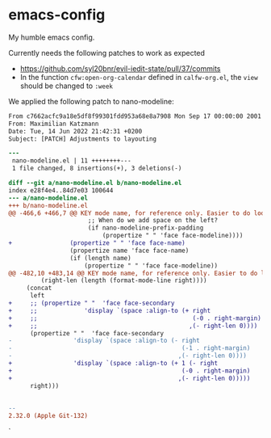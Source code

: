# emacs-config
My humble emacs config.

Currently needs the following patches to work as expected
- https://github.com/syl20bnr/evil-iedit-state/pull/37/commits
- In the function `cfw:open-org-calendar` defined in `calfw-org.el`, the `view` should be changed to `:week`

We applied the following patch to nano-modeline:

``` diff
From c7662acfc9a18e5df8f99301fdd953a68e8a7908 Mon Sep 17 00:00:00 2001
From: Maximilian Katzmann
Date: Tue, 14 Jun 2022 21:42:31 +0200
Subject: [PATCH] Adjustments to layouting

---
 nano-modeline.el | 11 ++++++++---
 1 file changed, 8 insertions(+), 3 deletions(-)

diff --git a/nano-modeline.el b/nano-modeline.el
index e28f4e4..84d7e03 100644
--- a/nano-modeline.el
+++ b/nano-modeline.el
@@ -466,6 +466,7 @@ KEY mode name, for reference only. Easier to do lookups and/or replacements.
                      ;; When do we add space on the left?
                      (if nano-modeline-prefix-padding
                          (propertize " " 'face face-modeline))))
+                (propertize " " 'face face-name)
                 (propertize name 'face face-name)
                 (if (length name)
                     (propertize " " 'face face-modeline))
@@ -482,10 +483,14 @@ KEY mode name, for reference only. Easier to do lookups and/or replacements.
 	     (right-len (length (format-mode-line right))))
     (concat
      left 
+     ;; (propertize " "  'face face-secondary
+     ;;             'display `(space :align-to (+ right
+     ;;                                           (-0 . right-margin)
+     ;;                                          ,(- right-len 0))))
      (propertize " "  'face face-secondary
-                 'display `(space :align-to (- right
-                                               (-1 . right-margin)
-                                              ,(- right-len 0))))
+                 'display `(space :align-to (+ 1 (- right
+                                               (-0 . right-margin)
+                                              ,(- right-len 0)))))
      right)))
 
 
-- 
2.32.0 (Apple Git-132)
```

`
